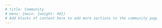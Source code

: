 ```yaml
---
# title: Community
# menu: {main: {weight: 40}}
# Add blocks of content here to add more sections to the community page
---
```


